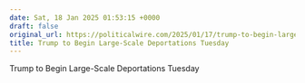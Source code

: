 ```yaml
---
date: Sat, 18 Jan 2025 01:53:15 +0000
draft: false
original_url: https://politicalwire.com/2025/01/17/trump-to-begin-large-scale-deportations-tuesday/
title: Trump to Begin Large-Scale Deportations Tuesday
---
```


Trump to Begin Large-Scale Deportations Tuesday